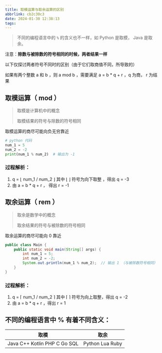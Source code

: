 ```yaml
---
title: 取模运算与取余运算的区别
abbrlink: cb2c30c3
date: 2024-01-30 12:38:13
tags:
---
```


> 不同的编程语言中的 `%` 的含义也不一样，如 Python 是取模， Java 是取余。

注意：**除数与被除数的符号相同的时候，两者结果一样**

以下仅探讨两者符号不同时的区别（由于它们取商值不同，所导致的）

如果有两个整数 a 和  b ，则 a mod b ，需要满足 a = b * q + r ，q 为商， r 为结果



## 取模运算（ mod ）

>  取模是计算机中的概念
>
>  取模结果的符号与除数的符号相同

取模运算的商尽可能向负无穷靠近

```Python
# python 代码
num_1 = 5
num_2 = -2
print(num_1 % num_2)  # 输出为 -1
```

### 过程解析：

1.  q = ⌊ num_1 / num_2 ⌋    其中 ⌊ ⌋ 符号为向下取整 ，得出 q = -3
2.  由 a = b * q + r ， 得出 r = -1



## 取余运算（ rem ）

> 取余是数学中的概念
>
> 取余结果的符号与被除数的符号相同

取余运算的商尽可能向 0 靠近

```java
public class Main {
    public static void main(String[] args) {
        int num_1 = 5;
        int num_2 = -2;
        System.out.println(num_1 % num_2);  // 输出 1 （与被除数符号相同）
    }
}
```

### 过程解析：

1.  q = ⌈ num_1 / num_2 ⌉    其中 ⌈ ⌉ 符号为向上取整，得出 q = -2
2.  由 a = b * q + r ，得出 r = 1





## 不同的编程语言中 % 有着不同含义：

|             取模             |      取余       |
| :--------------------------: | :-------------: |
| Java C++ Kotlin PHP C Go SQL | Python Lua Ruby |
